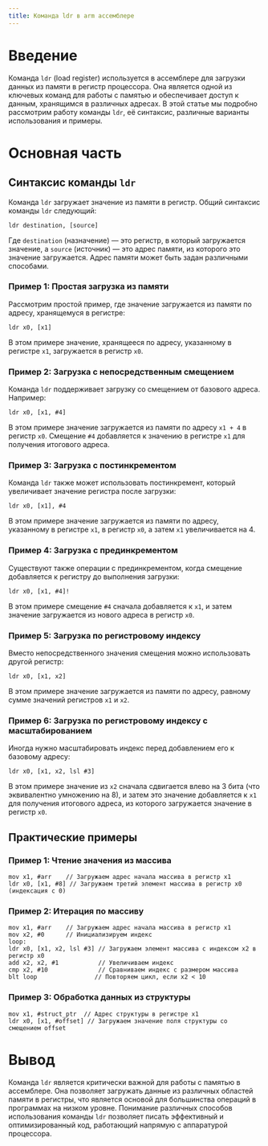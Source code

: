 ```yaml
---
title: Команда ldr в arm ассемблере
---
```

# Введение

Команда `ldr` (load register) используется в ассемблере для загрузки данных из памяти в регистр процессора. Она является одной из ключевых команд для работы с памятью и обеспечивает доступ к данным, хранящимся в различных адресах. В этой статье мы подробно рассмотрим работу команды `ldr`, её синтаксис, различные варианты использования и примеры.

# Основная часть

## Синтаксис команды `ldr`

Команда `ldr` загружает значение из памяти в регистр. Общий синтаксис команды `ldr` следующий:

```assembly
ldr destination, [source]
```

Где `destination` (назначение) — это регистр, в который загружается значение, а `source` (источник) — это адрес памяти, из которого это значение загружается. Адрес памяти может быть задан различными способами.

### Пример 1: Простая загрузка из памяти

Рассмотрим простой пример, где значение загружается из памяти по адресу, хранящемуся в регистре:

```assembly
ldr x0, [x1]
```

В этом примере значение, хранящееся по адресу, указанному в регистре `x1`, загружается в регистр `x0`.

### Пример 2: Загрузка с непосредственным смещением

Команда `ldr` поддерживает загрузку со смещением от базового адреса. Например:

```assembly
ldr x0, [x1, #4]
```

В этом примере значение загружается из памяти по адресу `x1 + 4` в регистр `x0`. Смещение `#4` добавляется к значению в регистре `x1` для получения итогового адреса.

### Пример 3: Загрузка с постинкрементом

Команда `ldr` также может использовать постинкремент, который увеличивает значение регистра после загрузки:

```assembly
ldr x0, [x1], #4
```

В этом примере значение загружается из памяти по адресу, указанному в регистре `x1`, в регистр `x0`, а затем `x1` увеличивается на 4.

### Пример 4: Загрузка с прединкрементом

Существуют также операции с прединкрементом, когда смещение добавляется к регистру до выполнения загрузки:

```assembly
ldr x0, [x1, #4]!
```

В этом примере смещение `#4` сначала добавляется к `x1`, и затем значение загружается из нового адреса в регистр `x0`.

### Пример 5: Загрузка по регистровому индексу

Вместо непосредственного значения смещения можно использовать другой регистр:

```assembly
ldr x0, [x1, x2]
```

В этом примере значение загружается из памяти по адресу, равному сумме значений регистров `x1` и `x2`.

### Пример 6: Загрузка по регистровому индексу с масштабированием

Иногда нужно масштабировать индекс перед добавлением его к базовому адресу:

```assembly
ldr x0, [x1, x2, lsl #3]
```

В этом примере значение из `x2` сначала сдвигается влево на 3 бита (что эквивалентно умножению на 8), и затем это значение добавляется к `x1` для получения итогового адреса, из которого загружается значение в регистр `x0`.

## Практические примеры

### Пример 1: Чтение значения из массива

```assembly
mov x1, #arr    // Загружаем адрес начала массива в регистр x1
ldr x0, [x1, #8] // Загружаем третий элемент массива в регистр x0 (индексация с 0)
```

### Пример 2: Итерация по массиву

```assembly
mov x1, #arr    // Загружаем адрес начала массива в регистр x1
mov x2, #0      // Инициализируем индекс
loop:
ldr x0, [x1, x2, lsl #3] // Загружаем элемент массива с индексом x2 в регистр x0
add x2, x2, #1           // Увеличиваем индекс
cmp x2, #10              // Сравниваем индекс с размером массива
blt loop                // Повторяем цикл, если x2 < 10
```

### Пример 3: Обработка данных из структуры

```assembly
mov x1, #struct_ptr  // Адрес структуры в регистре x1
ldr x0, [x1, #offset] // Загружаем значение поля структуры со смещением offset
```

# Вывод

Команда `ldr` является критически важной для работы с памятью в ассемблере. Она позволяет загружать данные из различных областей памяти в регистры, что является основой для большинства операций в программах на низком уровне. Понимание различных способов использования команды `ldr` позволяет писать эффективный и оптимизированный код, работающий напрямую с аппаратурой процессора.